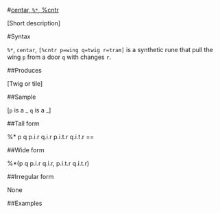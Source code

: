 #[centar, `%*`, %cntr](#cntr)

[Short description]

#Syntax

`%*`, `centar`, `[%cntr p=wing q=twig r=tram]` is a synthetic rune that pull the wing `p` from a door `q` with changes `r`.

##Produces

[Twig or tile]

##Sample

[`p` is a _
`q` is a _]

##Tall form

%*  p  q
    p.i.r  q.i.r
    p.i.t.r  q.i.t.r
    ==

##Wide form

%*(p q p.i.r q.i.r, p.i.t.r q.i.t.r)

##Irregular form

None

##Examples



